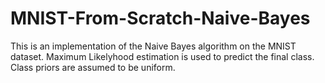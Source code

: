 # MNIST-From-Scratch-Naive-Bayes

This is an implementation of the Naive Bayes algorithm on the MNIST dataset. Maximum Likelyhood estimation is used to predict the final class. Class priors are assumed to be uniform. 

